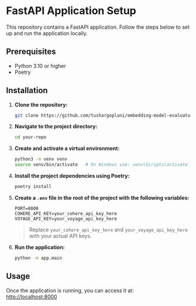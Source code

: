 # FastAPI Application Setup

This repository contains a FastAPI application. Follow the steps below to set up and run the application locally.

## Prerequisites

- Python 3.10 or higher  
- Poetry

## Installation

1. **Clone the repository:**
    ```bash
    git clone https://github.com/tushargoplani/embedding-model-evaluator.git
    ```

2. **Navigate to the project directory:**
    ```bash
    cd your-repo
    ```

3. **Create and activate a virtual environment:**
    ```bash
    python3 -m venv venv
    source venv/bin/activate   # On Windows use: venv\Scripts\activate
    ```

4. **Install the project dependencies using Poetry:**
    ```bash
    poetry install
    ```

5. **Create a `.env` file in the root of the project with the following variables:**
    ```env
    PORT=8000
    COHERE_API_KEY=your_cohere_api_key_here
    VOYAGE_API_KEY=your_voyage_api_key_here
    ```
    > Replace `your_cohere_api_key_here` and `your_voyage_api_key_here` with your actual API keys.

6. **Run the application:**
    ```bash
    python -m app.main
    ```

## Usage

Once the application is running, you can access it at:  
[http://localhost:8000](http://localhost:8000)
